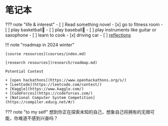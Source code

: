 # 笔记本

??? note "life & interest"
    - [ ] Read something novel
    - [x] go to fitness room
    - [ ] play basketball🏀
    - [ ] play baseball🎾
    - [ ] play instruments like guitar or saxophone
    - [ ] learn to cook
    - [x] driving car
    - [ ] [reflections](misc/reflections.md)

!!! note "roadmap in 2024 winter"

    [course resources](courses/index.md)

    [research resources](research/roadmap.md)

    Potential Contest

    + [open hackathons](https://www.openhackathons.org/s/)
    + [LeetCode](https://leetcode.com/contest/)
    + [Kaggle](https://www.kaggle.com/)
    + [CodeForces](https://codeforces.com/)
    + [National Computer System Competition](https://compiler.educg.net/#/)


??? note "to my self"
    想到你正在探索未知的自己，想象自己将拥有的无限可能，你难道不感到兴奋吗？